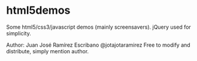 html5demos
==========

Some html5/css3/javascript demos (mainly screensavers). jQuery used for simplicity.

Author: Juan José Ramírez Escribano @jotajotaramirez
Free to modify and distribute, simply mention author.

